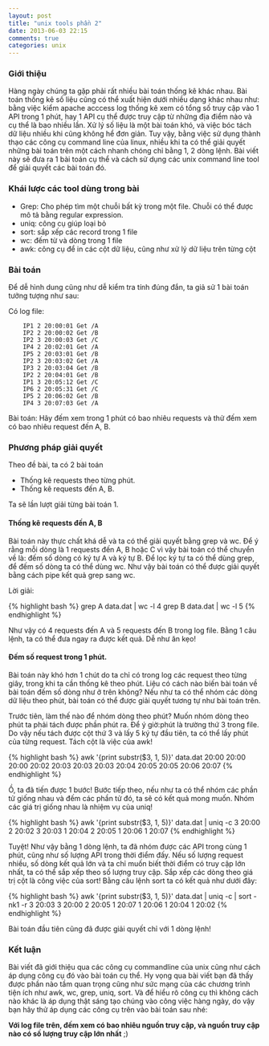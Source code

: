 ```yaml
---
layout: post
title: "unix tools phần 2"
date: 2013-06-03 22:15
comments: true
categories: unix
---
```


### Giới thiệu

Hàng ngày chúng ta gặp phải rất nhiều bài toán thống kê khác nhau. Bài toán thống kê số liệu cũng có thể xuất hiện dưới nhiều dạng khác nhau như: bằng việc kiểm apache acccess log thống kê xem có tổng số truy cập vào 1 API trong 1 phút, hay 1 API cụ thể được truy cập từ những địa điểm nào và cụ thể là bao nhiều lần. Xử lý số liệu là một bài toán khó, và việc bóc tách dữ liệu nhiều khi cũng không hể đơn giản. Tuy vậy, bằng việc sử dụng thành thạo các công cụ command line của linux, nhiều khi ta có thể giải quyết những bài toán trên một cách nhanh chóng chỉ bằng 1, 2 dòng lệnh. Bài viết này sẽ đưa ra 1 bài toán cụ thể và cách sử dụng các unix command line tool để giải quyết các bài toán đó.

### Khái lược các tool dùng trong bài

* Grep: Cho phép tìm một chuỗi bất kỳ trong một file. Chuỗi có thể được mô tả bằng regular expression.
* uniq: công cụ giúp loại bỏ
* sort: sắp xếp các record trong 1 file
* wc: đếm từ và dòng trong 1 file
* awk: công cụ để in các cột dữ liệu, cũng như xử lý dữ liệu trên từng cột


### Bài toán

Để dễ hình dung cũng như dễ kiểm tra tính đúng đắn, ta giả sử 1 bài toán tưởng tượng như sau:

Có log file:

        IP1 2 20:00:01 Get /A 
        IP2 2 20:00:02 Get /B
        IP2 3 20:00:03 Get /C
        IP4 2 20:02:01 Get /A 
        IP5 2 20:03:01 Get /B
        IP2 3 20:03:02 Get /A
        IP3 2 20:03:04 Get /B 
        IP2 2 20:04:01 Get /B
        IP1 3 20:05:12 Get /C
        IP6 2 20:05:31 Get /C 
        IP5 2 20:06:02 Get /B
        IP4 3 20:07:03 Get /A

Bài toán: Hãy đếm xem trong 1 phút có bao nhiêu requests và thử đếm xem có bao nhiêu request đến A, B.

### Phương pháp giải quyết

Theo đề bài, ta có 2 bài toán
* Thống kê requests theo từng phút.
* Thống kê requests đến A, B.

Ta sẽ lần lượt giải từng bài toán 1.

#### Thống kê requests đến A, B

Bài toán này thực chất khá dễ và ta có thể giải quyết bằng grep và wc. Để ý rằng mỗi dòng là 1 requests đến A, B hoặc C vì vậy bài toán có thể chuyển về là: đếm số dòng có ký tự A và ký tự B. Để lọc ký tự ta có thể dùng grep, để đếm số dòng ta có thể dùng wc. Như vậy bài toán có thể được giải quyết bằng cách pipe kết quả grep sang wc.

Lời giải:

{% highlight bash %}
grep A data.dat | wc -l
4
grep B data.dat | wc -l
5
{% endhighlight %}

Như vậy có 4 requests đến A và 5 requests đến B trong log file.
Bằng 1 câu lệnh, ta có thể đưa ngay ra được kết quả. Dễ như ăn kẹo!

#### Đếm số request trong 1 phút.

Bài toán này khó hơn 1 chút do ta chỉ có trong log các request theo từng giây, trong khi ta cần thống kê theo phút. Liệu có cách nào biến bài toán về bài toán đếm số dòng như ở trên không? Nếu như ta có thể nhóm các dòng dữ liệu theo phút, bài toán có thể được giải quyết tương tự như bài toán trên.

Trước tiên, làm thế nào để nhóm dòng theo phút? Muốn nhóm dòng theo phút ta phải tách được phần phút ra. Để ý giờ:phút là trường thứ 3 trong file. Do vậy nếu tách được cột thứ 3 và lấy 5 ký tự đầu tiên, ta có thể lấy phút của từng request. Tách cột là việc của awk!

{% highlight bash %}
awk '{print substr($3, 1, 5)}' data.dat
20:00
20:00
20:00
20:02
20:03
20:03
20:03
20:04
20:05
20:05
20:06
20:07
{% endhighlight %}      

Ồ, ta đã tiến được 1 bước! Bước tiếp theo, nếu như ta có thể nhóm các phần tử giống nhau và đếm các phần tử đó, ta sẽ có kết quả mong muốn. Nhóm các giá trị giống nhau là nhiệm vụ của uniq!

{% highlight bash %}
awk '{print substr($3, 1, 5)}' data.dat | uniq -c
3 20:00
2 20:02
3 20:03
1 20:04
2 20:05
1 20:06
1 20:07
{% endhighlight %}   


Tuyệt! Như vậy bằng 1 dòng lệnh, ta đã nhóm được các API trong cùng 1 phút, cũng như số lượng API trong thời điểm đấy. Nếu số lượng request nhiều, số dòng kết quả lớn và ta chỉ muốn biết thời điểm có truy cập lớn nhất, ta có thể sắp xếp theo số lượng truy cập. Sắp xếp các dòng theo giá trị cột là công việc của sort! Bằng câu lệnh sort ta có kết quả như dưới đây:

{% highlight bash %}
awk '{print substr($3, 1, 5)}' data.dat | uniq -c | sort -nk1 -r
3 20:03
3 20:00
2 20:05
1 20:07
1 20:06
1 20:04
1 20:02
{% endhighlight %}   

Bài toán đầu tiên cũng đã được giải quyết chỉ với 1 dòng lệnh!

### Kết luận

Bài viết đã giới thiệu qua các công cụ commandline của unix cũng như cách áp dụng công cụ đó vào bài toán cụ thể. Hy vọng qua bài viết bạn đã thấy được phần nào tầm quan trọng cũng như sức mạng của các chương trình tiện ích như awk, wc, grep, uniq, sort. Và để hiểu rõ công cụ thì không cách nào khác là áp dụng thật sáng tạo chúng vào công việc hàng ngày, do vậy bạn hãy thử áp dụng các công cụ trên vào bài toán sau nhé:

**Với log file trên, đếm xem có bao nhiêu nguồn truy cập, và nguồn truy cập nào có số lượng truy cập lớn nhất** ;)
